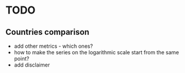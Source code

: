# TODO

## Countries comparison

- add other metrics - which ones?
- how to make the series on the logarithmic scale start from the same point? 
- add disclaimer